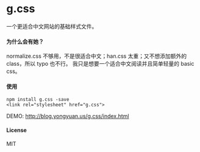 g.css
==========

一个更适合中文网站的基础样式文件。

#### 为什么会有她？
normalize.css 不够用，不是很适合中文；han.css 太重；又不想添加额外的 class，所以 typo 也不行。
我只是想要一个适合中文阅读并且简单轻量的 basic css。

#### 使用

```
npm install g.css -save
<link rel="stylesheet" href="g.css">
```
DEMO: http://blog.yongyuan.us/g.css/index.html

#### License
MIT
